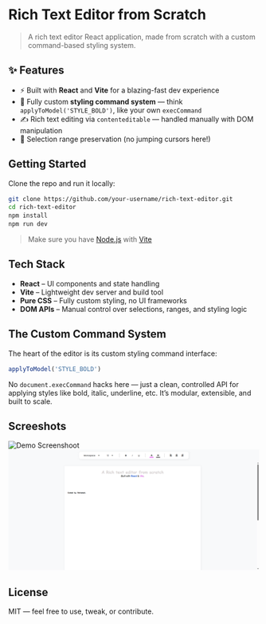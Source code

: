 # Rich Text Editor from Scratch

> A rich text editor React application, made from scratch with a custom command-based styling system.

## ✨ Features

- ⚡ Built with **React** and **Vite** for a blazing-fast dev experience
- 💅 Fully custom **styling command system** — think `applyToModel('STYLE_BOLD')`, like your own `execCommand`
- ✍️ Rich text editing via `contenteditable` — handled manually with DOM manipulation
- 🧠 Selection range preservation (no jumping cursors here!)

## Getting Started

Clone the repo and run it locally:

```bash
git clone https://github.com/your-username/rich-text-editor.git
cd rich-text-editor
npm install
npm run dev
```
> Make sure you have [Node.js](https://nodejs.org/) with [Vite](https://vite.dev/)

## Tech Stack
- **React** – UI components and state handling
- **Vite** – Lightweight dev server and build tool
- **Pure CSS** – Fully custom styling, no UI frameworks
- **DOM APIs** – Manual control over selections, ranges, and styling logic

## The Custom Command System
The heart of the editor is its custom styling command interface:

```js
applyToModel('STYLE_BOLD')
```

No ```document.execCommand``` hacks here — just a clean, controlled API for applying styles like bold, italic, underline, etc. It’s modular, extensible, and built to scale.

## Screeshots
![Demo Screenshoot](/public/screenshots/home_page.png)
![Demo Screenshoot](/public/screenshots/screenshoot2.png)

## License
MIT — feel free to use, tweak, or contribute.